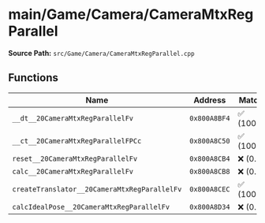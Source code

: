 # main/Game/Camera/CameraMtxRegParallel

**Source Path:** `src/Game/Camera/CameraMtxRegParallel.cpp`

## Functions

| Name | Address | Match % |
|------|---------|---------|
| `__dt__20CameraMtxRegParallelFv` | `0x800A8BF4` | :white_check_mark: (100.0%) |
| `__ct__20CameraMtxRegParallelFPCc` | `0x800A8C50` | :white_check_mark: (100.0%) |
| `reset__20CameraMtxRegParallelFv` | `0x800A8CB4` | :x: (0.0%) |
| `calc__20CameraMtxRegParallelFv` | `0x800A8CB8` | :x: (0.0%) |
| `createTranslator__20CameraMtxRegParallelFv` | `0x800A8CEC` | :white_check_mark: (100.0%) |
| `calcIdealPose__20CameraMtxRegParallelFv` | `0x800A8D34` | :x: (0.0%) |